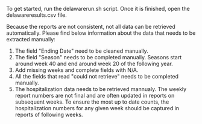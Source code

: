 To get started, run the delawarerun.sh script. Once it is finished, open the delawareresults.csv file.

Because the reports are not consistent, not all data can be retrieved automatically. Please find below information about the data that needs to be extracted manually:

1. The field "Ending Date" need to be cleaned manually. 
2. The field "Season" needs to be completed manually. Seasons start around week 40 and end around week 20 of the following year.
3. Add missing weeks and complete fields with N/A.
4. All the fields that read "could not retrieve" needs to be completed manually.
5. The hospitalization data needs to be retrieved mannualy. The weekly report numbers are not final and are often updated in reports on subsequent weeks. To ensure the most up to date counts, the hospitalization numbers for any given week should be captured in reports of following weeks. 
